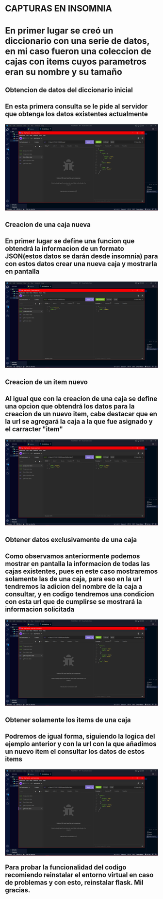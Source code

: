 <h1>CAPTURAS EN INSOMNIA<h1>

<p>En primer lugar se creó un diccionario con una serie de datos, en mi caso fueron una coleccion de cajas con items cuyos parametros eran su nombre y su tamaño<p>

<h2>Obtencion de datos del diccionario inicial<h2>

<p>En esta primera consulta se le pide al servidor que obtenga los datos existentes actualmente<p>

<img src="/images/getall.png">

<h2>Creacion de una caja nueva<h2>

<p>En primer lugar se define una funcion que obtendrá la informacion de un formato JSON(estos datos se darán desde insomnia) para con estos datos crear una nueva caja y mostrarla en pantalla<p>

<img src="/images/createBox.png">

<h2>Creacion de un item nuevo<h2>

<p>Al igual que con la creacion de una caja se define una opcion que obtendrá los datos para la creacion de un nuevo item, cabe destacar que en la url se agregará la caja a la que fue asignado y el carracter "item" <p>

<img src="/images/createitem.png">

<h2>Obtener datos exclusivamente de una caja<h2>

<p>Como observamos anteriormente podemos mostrar en pantalla la informacion de todas las cajas existentes, pues en este caso mostraremos solamente las de una caja, para eso en la url tendremos la adicion del nombre de la caja a consultar, y en codigo tendremos una condicion con esta url que de cumplirse se mostrará la informacion solicitada<p>

<img src="/images/getmyboxdata.png">

<h2>Obtener solamente los items de una caja<h2>

<p>Podremos de igual forma, siguiendo la logica del ejemplo anterior y con la url con la que añadimos un nuevo item el consultar los datos de estos items<p>

<img src="/images/getitems.png">

<p>Para probar la funcionalidad del codigo recomiendo reinstalar el entorno virtual en caso de problemas y con esto, reinstalar flask. Mil gracias.<p>